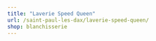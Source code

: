 ```yaml
---
title: "Laverie Speed Queen"
url: /saint-paul-les-dax/laverie-speed-queen/
shop: blanchisserie
---
```

